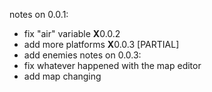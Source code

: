 notes on 0.0.1:
- fix "air" variable **X**0.0.2
- add more platforms **X**0.0.3 [PARTIAL]
- add enemies
notes on 0.0.3:
- fix whatever happened with the map editor
- add map changing
